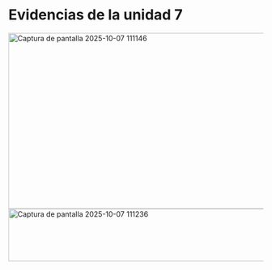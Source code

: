 
# Evidencias de la unidad 7



<img width="1572" height="348" alt="Captura de pantalla 2025-10-07 111146" src="https://github.com/user-attachments/assets/aa6d892c-d21f-46aa-b93e-ddc1d63d7fa7" />

<img width="1564" height="104" alt="Captura de pantalla 2025-10-07 111236" src="https://github.com/user-attachments/assets/9f486fac-7236-4107-88d5-bbfd367333c0" />
